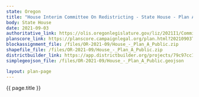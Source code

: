 ```yaml
---
state: Oregon
title: "House Interim Committee On Redistricting - State House - Plan A"
body: State House
date: 2021-09-03
authoritative_link: https://olis.oregonlegislature.gov/liz/2021I1/Committees/HRED/2021-09-03-08-00/MeetingMaterials
planscore_link: https://planscore.campaignlegal.org/plan.html?20210903T163940.548313546Z
blockassignment_file: /files/OR-2021-09/House_-_Plan_A_Public.zip
shapefile_file: /files/OR-2021-09/House_-_Plan_A_Public.zip
districtbuilder_link: https://app.districtbuilder.org/projects/79c97cc1-ca44-4ff8-9f94-4f7bb7b723df
simplegeojson_file: /files/OR-2021-09/House_-_Plan_A_Public.geojson

layout: plan-page
---
```


{{ page.title }}
